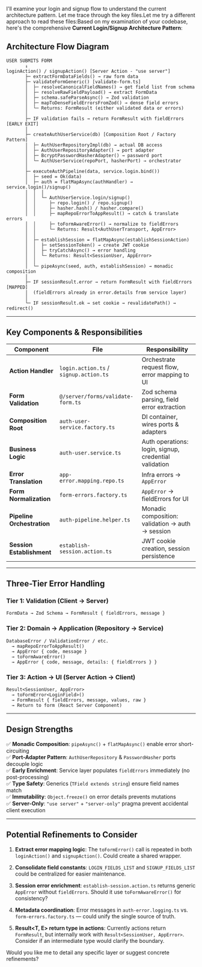 I'll examine your login and signup flow to understand the current architecture pattern. Let me trace through the key files.Let me try a different approach to read these files:Based on my examination of your codebase, here's the comprehensive **Current Login/Signup Architecture Pattern**:

## Architecture Flow Diagram

```
USER SUBMITS FORM
       ↓
loginAction() / signupAction() [Server Action - "use server"]
       ├─ extractFormDataFields() → raw form data
       ├─ validateFormGeneric() [validate-form.ts]
       │  ├─ resolveCanonicalFieldNames() → get field list from schema
       │  ├─ resolveRawFieldPayload() → extract FormData
       │  ├─ schema.safeParseAsync() → Zod validation
       │  ├─ mapToDenseFieldErrorsFromZod() → dense field errors
       │  └─ Returns: FormResult (either validated data or errors)
       │
       ├─ IF validation fails → return FormResult with fieldErrors [EARLY EXIT]
       │
       ├─ createAuthUserService(db) [Composition Root / Factory Pattern]
       │  ├─ AuthUserRepositoryImpl(db) → actual DB access
       │  ├─ AuthUserRepositoryAdapter() → port adapter
       │  ├─ BcryptPasswordHasherAdapter() → password port
       │  └─ AuthUserService(repoPort, hasherPort) → orchestrator
       │
       ├─ executeAuthPipeline(data, service.login.bind())
       │  ├─ seed = Ok(data)
       │  ├─ auth = flatMapAsync(authHandler) → service.login()/signup()
       │  │  │
       │  │  └─ AuthUserService.login/signup()
       │  │     ├─ repo.login() / repo.signup()
       │  │     ├─ hasher.hash() / hasher.compare()
       │  │     ├─ mapRepoErrorToAppResult() → catch & translate errors
       │  │     ├─ toFormAwareError() → normalize to fieldErrors
       │  │     └─ Returns: Result<AuthUserTransport, AppError>
       │  │
       │  ├─ establishSession = flatMapAsync(establishSessionAction)
       │  │  ├─ setSessionToken() → create JWT cookie
       │  │  ├─ tryCatchAsync() → error handling
       │  │  └─ Returns: Result<SessionUser, AppError>
       │  │
       │  └─ pipeAsync(seed, auth, establishSession) → monadic composition
       │
       ├─ IF sessionResult.error → return FormResult with fieldErrors [MAPPED]
       │  (fieldErrors already in error.details from service layer)
       │
       └─ IF sessionResult.ok → set cookie → revalidatePath() → redirect()
```

---

## Key Components & Responsibilities

| Component                  | File                                   | Responsibility                                        |
| -------------------------- | -------------------------------------- | ----------------------------------------------------- |
| **Action Handler**         | `login.action.ts` / `signup.action.ts` | Orchestrate request flow, error mapping to UI         |
| **Form Validation**        | `@/server/forms/validate-form.ts`      | Zod schema parsing, field error extraction            |
| **Composition Root**       | `auth-user-service.factory.ts`         | DI container, wires ports & adapters                  |
| **Business Logic**         | `auth-user.service.ts`                 | Auth operations: login, signup, credential validation |
| **Error Translation**      | `app-error.mapping.repo.ts`            | Infra errors → `AppError`                             |
| **Form Normalization**     | `form-errors.factory.ts`               | `AppError` → fieldErrors for UI                       |
| **Pipeline Orchestration** | `auth-pipeline.helper.ts`              | Monadic composition: validation → auth → session      |
| **Session Establishment**  | `establish-session.action.ts`          | JWT cookie creation, session persistence              |

---

## Three-Tier Error Handling

### Tier 1: Validation (Client → Server)

```
FormData → Zod Schema → FormResult { fieldErrors, message }
```

### Tier 2: Domain → Application (Repository → Service)

```
DatabaseError / ValidationError / etc.
  → mapRepoErrorToAppResult()
  → AppError { code, message }
  → toFormAwareError()
  → AppError { code, message, details: { fieldErrors } }
```

### Tier 3: Action → UI (Server Action → Client)

```
Result<SessionUser, AppError>
  → toFormError<LoginField>()
  → FormResult { fieldErrors, message, values, raw }
  → Return to form (React Server Component)
```

---

## Design Strengths

✅ **Monadic Composition**: `pipeAsync()` + `flatMapAsync()` enable error short-circuiting  
✅ **Port-Adapter Pattern**: `AuthUserRepository` & `PasswordHasher` ports decouple logic  
✅ **Early Enrichment**: Service layer populates `fieldErrors` immediately (no post-processing)  
✅ **Type Safety**: Generics (`TField extends string`) ensure field names match  
✅ **Immutability**: `Object.freeze()` on error details prevents mutations  
✅ **Server-Only**: `"use server"` + `"server-only"` pragma prevent accidental client execution

---

## Potential Refinements to Consider

1. **Extract error mapping logic**: The `toFormError()` call is repeated in both `loginAction()` and `signupAction()`. Could create a shared wrapper.

2. **Consolidate field constants**: `LOGIN_FIELDS_LIST` and `SIGNUP_FIELDS_LIST` could be centralized for easier maintenance.

3. **Session error enrichment**: `establish-session.action.ts` returns generic `AppError` without `fieldErrors`. Should it use `toFormAwareError()` for consistency?

4. **Metadata coordination**: Error messages in `auth-error.logging.ts` vs. `form-errors.factory.ts` — could unify the single source of truth.

5. **Result<T, E> return type in actions**: Currently actions return `FormResult`, but internally work with `Result<SessionUser, AppError>`. Consider if an intermediate type would clarify the boundary.

Would you like me to detail any specific layer or suggest concrete refinements?
